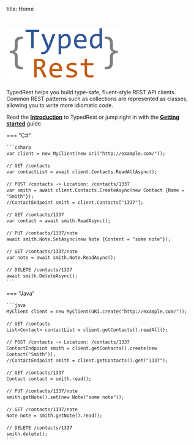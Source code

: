 title: Home

# ![Logo](images/logo.svg)

TypedRest helps you build type-safe, fluent-style REST API clients. Common REST patterns such as collections are represented as classes, allowing you to write more idiomatic code.

Read the **[Introduction](introduction.md)** to TypedRest or jump right in with the **[Getting started](getting-started/index.md)** guide.

=== "C#"

    ```csharp
    var client = new MyClient(new Uri("http://example.com/"));

    // GET /contacts
    var contactList = await client.Contacts.ReadAllAsync();

    // POST /contacts -> Location: /contacts/1337
    var smith = await client.Contacts.CreateAsync(new Contact {Name = "Smith"});
    //ContactEndpoint smith = client.Contacts["1337"];

    // GET /contacts/1337
    var contact = await smith.ReadAsync();

    // PUT /contacts/1337/note
    await smith.Note.SetAsync(new Note {Content = "some note"});

    // GET /contacts/1337/note
    var note = await smith.Note.ReadAsync();

    // DELETE /contacts/1337
    await smith.DeleteAsync();
    ```

=== "Java"

    ```java
    MyClient client = new MyClient(URI.create("http://example.com/"));

    // GET /contacts
    List<Contact> contactList = client.getContacts().readAll();

    // POST /contacts -> Location: /contacts/1337
    ContactEndpoint smith = client.getContacts().create(new Contact("Smith"));
    //ContactEndpoint smith = client.getContacts().get("1337");

    // GET /contacts/1337
    Contact contact = smith.read();

    // PUT /contacts/1337/note
    smith.getNote().set(new Note("some note"));

    // GET /contacts/1337/note
    Note note = smith.getNote().read();

    // DELETE /contacts/1337
    smith.delete();
    ```
